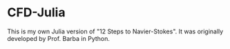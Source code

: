# CFD-Julia
This is my own Julia version of "12 Steps to Navier-Stokes". It was originally developed by Prof. Barba in Python.

